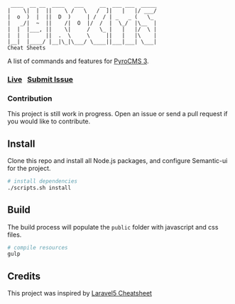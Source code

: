 ```                 
 ____  __ __  ____   ___     __  ___ ___  _____
|    \|  |  ||    \ /   \   /  ]|   |   |/ ___/
|  o  )  |  ||  D  )     | /  / | _   _ (   \_
|   _/|  ~  ||    /|  O  |/  /  |  \_/  |\__  |
|  |  |___, ||    \|     /   \_ |   |   |/  \ |
|  |  |     ||  .  \     \     ||   |   |\    |
|__|  |____/ |__|\_|\___/ \____||___|___| \___|
Cheat Sheets
```                 

A list of commands and features for [PyroCMS 3](https://www.pyrocms.com/).

### [Live](http://websemantics.github.io/laravel-spark-cheatsheet)&nbsp;&nbsp;&nbsp;[Submit Issue](https://github.com/websemantics/laravel-spark-cheatsheet/issues)

### Contribution

This project is still work in progress. Open an issue or send a pull request if you would like to contribute.

## Install

Clone this repo and install all Node.js packages, and configure Semantic-ui for the project.

``` bash
# install dependencies
./scripts.sh install
```

## Build

The build process will populate the `public` folder with javascript and css files.

``` bash
# compile resources
gulp
```

## Credits

This project was inspired by [Laravel5 Cheatsheet](https://github.com/summerblue/laravel5-cheatsheet)
